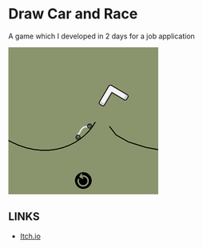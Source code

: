 # Draw Car and Race

A game which I developed in 2 days for a job application

![dcar](dcar1.png)

## LINKS

- [Itch.io](https://nordicebear.itch.io/dcar)
